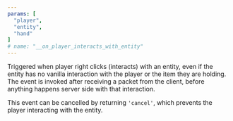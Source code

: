 ```yaml
---
params: [
  "player",
  "entity",
  "hand"
]
# name: "__on_player_interacts_with_entity"
---
```

Triggered when player right clicks (interacts) with an entity, even if the entity has no vanilla interaction with the player or
the item they are holding. The event is invoked after receiving a packet from the client, before anything happens server side
with that interaction.

This event can be cancelled by returning `'cancel'`, which prevents the player interacting with the entity.
